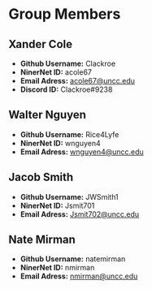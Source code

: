 # Group Members



## Xander Cole
- **Github Username:** Clackroe
-  **NinerNet ID:** acole67
- **Email Adress:** acole67@uncc.edu
- **Discord ID:** Clackroe#9238

## Walter Nguyen
- **Github Username:** Rice4Lyfe
-  **NinerNet ID:** wnguyen4
- **Email Adress:** wnguyen4@uncc.edu

## Jacob Smith
- **Github Username:** JWSmith1
-  **NinerNet ID:** Jsmit701
- **Email Adress:** Jsmit702@uncc.edu

## Nate Mirman
- **Github Username:** natemirman
-  **NinerNet ID:** nmirman
- **Email Adress:** nmirman@uncc.edu

